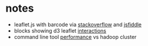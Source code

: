 # notes

- leaflet.js with barcode via [stackoverflow](http://stackoverflow.com/questions/30808384/d3-bar-chart-from-geojson) and [jsfiddle](http://jsfiddle.net/kxamyoa5/27/)
- blocks showing d3 leaflet [interactions](http://bl.ocks.org/milkbread)
- command line tool [performance](http://aadrake.com/command-line-tools-can-be-235x-faster-than-your-hadoop-cluster.html) vs hadoop cluster
